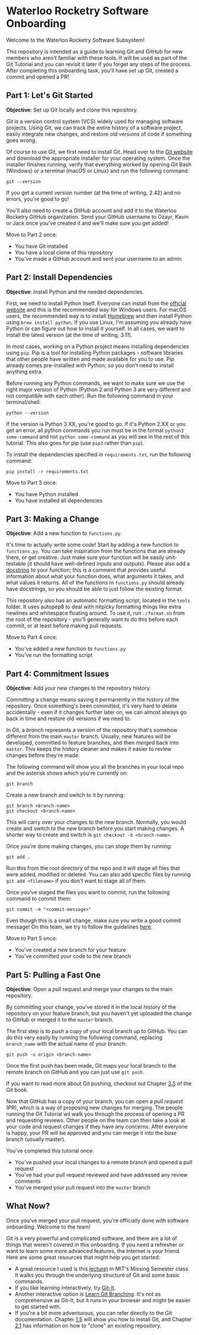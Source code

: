 # Waterloo Rocketry Software Onboarding

Welcome to the Waterloo Rocketry Software Subsystem!

This repository is intended as a guide to learning Git and GitHub for
new members who aren't familiar with these tools. It will be used as
part of the Git Tutorial and you can revisit it later if you forget
any steps of the process. After completing this onboarding task,
you'll have set up Git, created a commit and opened a PR!

## Part 1: Let's Git Started

**Objective**: Set up Git locally and clone this repository.

*Git* is a version control system (VCS) widely used for managing
software projects. Using Git, we can track the entire history of a
software project, easily integrate new changes, and restore old versions
of code if something goes wrong.

Of course to use Git, we first need to install Git. Head over to the
[Git website](https://git-scm.com/) and download the appropriate
installer for your operating system. Once the installer finishes
running, verify that everything worked by opening Git Bash (Windows)
or a terminal (macOS or Linux) and run the following command:
```
git --version
```
If you get a current version number (at the time of writing, 2.42) and
no errors, you're good to go!

You'll also need to create a GitHub account and add it to the Waterloo
Rocketry GitHub organization. Send your GitHub username to Ozayr, Kavin or 
Jack once you've created it and we'll make sure you get added!

Move to Part 2 once:
- You have Git installed
- You have a local clone of this repository
- You've made a GitHub account and sent your username to an admin

## Part 2: Install Dependencies

**Objective**: Install Python and the needed dependencies.

First, we need to install Python itself. Everyone can install from the 
[official website](https://www.python.org/downloads/) and this is the 
recommended way for Windows users. For macOS users, the recommended way 
is to install [Homebrew](https://brew.sh/) and then install Python using 
`brew install python`. If you use Linux, I'm assuming you already have 
Python or can figure out how to install it yourself. In all cases, we 
want to install the latest version (at the time of writing, *3.11*).

In most cases, working on a Python project means installing dependencies
using `pip`. Pip is a tool for installing Python packages - software
libraries that other people have written and made available for you to
use. Pip already comes pre-installed with Python, so you don't need to
install anything extra.

Before running any Python commands, we want to make sure we use the 
right major version of Python (Python 2 and Python 3 are very different
and not compatible with each other). Run the following command in your 
terminal/shell:
```
python --version
```
If the version is Python 3.XX, you're good to go. If it's Python 2.XX
or you get an error, all python commands you run must be in the format
`python3 some-command` and not `python some-command` as you will see
in the rest of this tutorial. This also goes for pip (use `pip3` rather
than `pip`).

To install the dependencies specified in `requirements.txt`, run the 
following command:
```
pip install -r requirements.txt
```

Move to Part 3 once:
- You have Python installed
- You have installed all dependencies

## Part 3: Making a Change

**Objective**: Add a new function to `functions.py`.

It's time to actually write some code! Start by adding a new function to
`functions.py`. You can take inspiration from the functions that are
already there, or get creative. Just make sure your function will be
easily unit-testable (it should have well-defined inputs and outputs).
Please also add a [docstring](https://www.datacamp.com/community/tutorials/docstrings-python)
to your function; this is a comment that provides useful information
about what your function does, what arguments it takes, and what values
it returns. All of the functions in `functions.py` should already have
docstrings, so you should be able to just follow the existing format.

This repository also has an automatic formatting script, located in the
`tools` folder. It uses autopep8 to deal with nitpicky formatting things
like extra newlines and whitespace floating around. To use it, run
`./format.sh` from the root of the repository - you'll generally want to 
do this before each commit, or at least before making pull requests.

Move to Part 4 once:
- You've added a new function to `functions.py`
- You've run the formatting script

## Part 4: Commitment Issues

**Objective**: Add your new changes to the repository history.

_Committing_ a change means saving it permanently in the history of the
repository. Once something's been committed, it's very hard to delete
accidentally - even if it changes further later on, we can almost always
go back in time and restore old versions if we need to.

In Git, a _branch_ represents a version of the repository that's
somehow different from the main `master` branch. Usually, new features
will be developed, committed to feature branches, and then _merged_
back into `master`. This keeps the history cleaner and makes it easier
to review changes before they're made.

The following command will show you all the branches in your local
repo and the asterisk shows which you're currently on:
```
git branch
```

Create a new branch and switch to it by running:
```
git branch <branch-name>
git checkout <branch-name>
```

This will carry over your changes to the new branch. Normally, you
would create and switch to the new branch before you start making changes.
A shorter way to create and switch is `git checkout -b <branch-name>`.

Once you're done making changes, you can _stage_ them by running:
```
git add .
```
Run this from the root directory of the repo and it will stage all files
that were added, modified or deleted. You can also add specific files 
by running `git add <filename>` if you don't want to stage all of them.

Once you've staged the files you want to commit, run the following 
command to commit them:
```
git commit -m "<commit-message>"
```

Even though this is a small change, make sure you write a good commit
message! On this team, we try to follow the guidelines [here](https://chris.beams.io/posts/git-commit/).

Move to Part 5 once:
- You've created a new branch for your feature
- You've committed your code to the new branch

## Part 5: Pulling a Fast One

**Objective**: Open a pull request and merge your changes to the main
repository.

By committing your change, you've stored it in the local history of the
repository on your feature branch, but you haven't yet uploaded the
change to GitHub or merged it to the `master` branch.

The first step is to _push_ a copy of your local branch up to GitHub.
You can do this very easily by running the following command, replacing
`branch_name` with the actual name of your branch:
```
git push -u origin <branch-name>
```

Once the first push has been made, Git maps your local branch to
the remote branch on GitHub and you can just use `git push`.

If you want to read more about Git pushing, checkout out Chapter
[3.5](https://git-scm.com/book/en/v2/Git-Branching-Remote-Branches) of
the Git book.

Now that GitHub has a copy of your branch, you can open a _pull request_
(PR), which is a way of proposing new changes for merging. The people
running the Git Tutorial wil walk you through the process of opening
a PR and requesting reviews. Other people on the team can then take a 
look at your code and request changes if they have any concerns. After
everyone is happy, your PR will be approved and you can merge it into
the _base_ branch (usually master).

You've completed this tutorial once:
- You've pushed your local changes to a remote branch and opened a pull
request
- You've had your pull request reviewed and have addressed any review
comments
- You've merged your pull request into the `master` branch

## What Now?

Once you've merged your pull request, you're officially done with
software onboarding. Welcome to the team!

Git is a very powerful and complicated software, and there are a lot of
things that weren't covered in this onboarding. If you need a refresher or
want to learn some more advanced features, the Internet is your friend. 
Here are some great resources that might help you get started:
- A great resource I used is this [lecture)](https://missing.csail.mit.edu/2020/version-control/) 
in MIT's Missing Semester class. It walks you through the underlying 
structure of Git and some basic commands.
- If you like learning interactively, try [Git-It](https://github.com/jlord/git-it-electron).
- Another interactive option is [Learn Git Branching](https://learngitbranching.js.org).
It's not as comprehensive as Git-It, but it runs in your browser and
might be easier to get started with.
- If you're a bit more adventurous, you can refer directly to the Git
documentation. Chapter [1.5](https://git-scm.com/book/en/v2/Getting-Started-Installing-Git)
will show you how to install Git, and Chapter [2.1](https://git-scm.com/book/en/v2/Git-Basics-Getting-a-Git-Repository)
has information on how to "clone" an existing repository.

